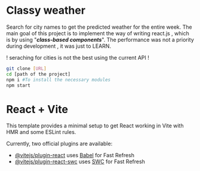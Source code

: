 # Classy weather

Search for city names to get the predicted weather for the entire week.
The main goal of this project is to implement the way of writing react.js , which is by using "***class-based components***". The performance was not a priority during development , it was just to LEARN.

! seraching for cities is not the best using the current API !

```bash
git clone [URL]
cd [path of the project]
npm i #To install the necessary modules
npm start
```

# React + Vite

This template provides a minimal setup to get React working in Vite with HMR and some ESLint rules.

Currently, two official plugins are available:

- [@vitejs/plugin-react](https://github.com/vitejs/vite-plugin-react/blob/main/packages/plugin-react/README.md) uses [Babel](https://babeljs.io/) for Fast Refresh
- [@vitejs/plugin-react-swc](https://github.com/vitejs/vite-plugin-react-swc) uses [SWC](https://swc.rs/) for Fast Refresh
